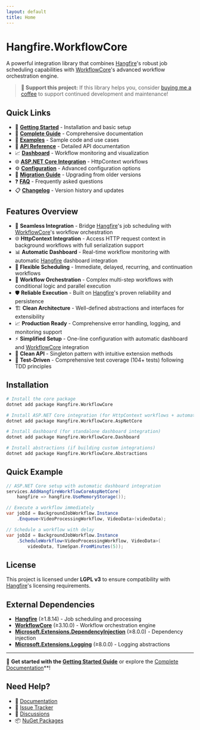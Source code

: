 ```yaml
---
layout: default
title: Home
---
```


# Hangfire.WorkflowCore

A powerful integration library that combines [Hangfire](https://www.hangfire.io/)'s robust job scheduling capabilities with [WorkflowCore](https://github.com/danielgerlag/workflow-core)'s advanced workflow orchestration engine.

> **💖 Support this project:** If this library helps you, consider [buying me a coffee](https://buymeacoffee.com/ppavlov) to support continued development and maintenance!

## Quick Links

- 🚀 [**Getting Started**](getting-started) - Installation and basic setup
- 📖 [**Complete Guide**](complete-guide) - Comprehensive documentation
- 🧪 [**Examples**](examples) - Sample code and use cases
- 🔧 [**API Reference**](api-reference) - Detailed API documentation
- 📈 [**Dashboard**](dashboard) - Workflow monitoring and visualization
- 🌐 [**ASP.NET Core Integration**](aspnetcore-integration) - HttpContext workflows
- ⚙️ [**Configuration**](configuration) - Advanced configuration options
- 🔄 [**Migration Guide**](migration-guide) - Upgrading from older versions
- ❓ [**FAQ**](faq) - Frequently asked questions
- 📋 [**Changelog**](changelog) - Version history and updates

## Features Overview

- 🚀 **Seamless Integration** - Bridge [Hangfire](https://www.hangfire.io/)'s job scheduling with [WorkflowCore](https://github.com/danielgerlag/workflow-core)'s workflow orchestration
- 🌐 **HttpContext Integration** - Access HTTP request context in background workflows with full serialization support
- 📊 **Automatic Dashboard** - Real-time workflow monitoring with automatic [Hangfire](https://www.hangfire.io/) dashboard integration
- 📅 **Flexible Scheduling** - Immediate, delayed, recurring, and continuation workflows
- 🔄 **Workflow Orchestration** - Complex multi-step workflows with conditional logic and parallel execution
- 🛡️ **Reliable Execution** - Built on [Hangfire](https://www.hangfire.io/)'s proven reliability and persistence
- 🏗️ **Clean Architecture** - Well-defined abstractions and interfaces for extensibility
- 📈 **Production Ready** - Comprehensive error handling, logging, and monitoring support
- ⚡ **Simplified Setup** - One-line configuration with automatic dashboard and [WorkflowCore](https://github.com/danielgerlag/workflow-core) integration
- 🎯 **Clean API** - Singleton pattern with intuitive extension methods
- 🧪 **Test-Driven** - Comprehensive test coverage (104+ tests) following TDD principles

## Installation

```bash
# Install the core package
dotnet add package Hangfire.WorkflowCore

# Install ASP.NET Core integration (for HttpContext workflows + automatic dashboard)
dotnet add package Hangfire.WorkflowCore.AspNetCore

# Install dashboard (for standalone dashboard integration)
dotnet add package Hangfire.WorkflowCore.Dashboard

# Install abstractions (if building custom integrations)
dotnet add package Hangfire.WorkflowCore.Abstractions
```

## Quick Example

```csharp
// ASP.NET Core setup with automatic dashboard integration
services.AddHangfireWorkflowCoreAspNetCore(
    hangfire => hangfire.UseMemoryStorage());

// Execute a workflow immediately
var jobId = BackgroundJobWorkflow.Instance
    .Enqueue<VideoProcessingWorkflow, VideoData>(videoData);

// Schedule a workflow with delay
var jobId = BackgroundJobWorkflow.Instance
    .ScheduleWorkflow<VideoProcessingWorkflow, VideoData>(
        videoData, TimeSpan.FromMinutes(5));
```

## License

This project is licensed under **LGPL v3** to ensure compatibility with [Hangfire](https://www.hangfire.io/)'s licensing requirements.

## External Dependencies

- **[Hangfire](https://www.hangfire.io/)** (≥1.8.14) - Job scheduling and processing
- **[WorkflowCore](https://github.com/danielgerlag/workflow-core)** (≥3.10.0) - Workflow orchestration engine
- **[Microsoft.Extensions.DependencyInjection](https://docs.microsoft.com/en-us/dotnet/core/extensions/dependency-injection)** (≥8.0.0) - Dependency injection
- **[Microsoft.Extensions.Logging](https://docs.microsoft.com/en-us/dotnet/core/extensions/logging)** (≥8.0.0) - Logging abstractions

---

📖 **Get started with the [Getting Started Guide](getting-started)** or explore the [Complete Documentation](complete-guide)**!

## Need Help?

- 📖 [Documentation](https://dominent.github.io/Hangfire.WorkflowCore/)
- 🐛 [Issue Tracker](https://github.com/Dominent/Hangfire.WorkflowCore/issues)
- 💬 [Discussions](https://github.com/Dominent/Hangfire.WorkflowCore/discussions)
- 📦 [NuGet Packages](https://www.nuget.org/packages/Hangfire.WorkflowCore)
